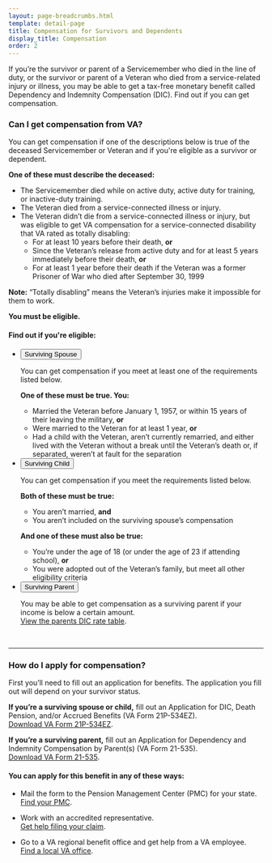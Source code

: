 ```yaml
---
layout: page-breadcrumbs.html
template: detail-page
title: Compensation for Survivors and Dependents
display_title: Compensation
order: 2
---
```


<div class="va-introtext">

If you’re the survivor or parent of a Servicemember who died in the line of duty, or the survivor or parent of a Veteran who died from a service-related injury or illness, you may be able to get a tax-free monetary benefit called Dependency and Indemnity Compensation (DIC). Find out if you can get compensation. 

</div>

<div class="feature" markdown="0">

### Can I get compensation from VA?

You can get compensation if one of the descriptions below is true of the deceased Servicemember or Veteran and if you're eligible as a survivor or dependent.

**One of these must describe the deceased:**
- The Servicemember died while on active duty, active duty for training, or inactive-duty training.
- The Veteran died from a service-connected illness or injury.
- The Veteran didn’t die from a service-connected illness or injury, but was eligible to get VA compensation for a service-connected disability that VA rated as totally disabling: 
  - For at least 10 years before their death, **or**
  - Since the Veteran’s release from active duty and for at least 5 years immediately before their death, **or**
  - For at least 1 year before their death if the Veteran was a former Prisoner of War who died after September 30, 1999

**Note:** “Totally disabling” means the Veteran’s injuries make it impossible for them to work.

**You must be eligible.**

</div>

#### Find out if you're eligible:

<div class="usa-accordion">
<ul class="usa-unstyled-list">
<li>
<button class="usa-button-unstyled usa-accordion-button" aria-controls="VA-burials-survivor-spouse">Surviving Spouse</button>
<div id="VA-burials-survivor-spouse" class="usa-accordion-content">

You can get compensation if you meet at least one of the requirements listed below.

**One of these must be true. You:**
- Married the Veteran before January 1, 1957, or within 15 years of their leaving the military, **or**
- Were married to the Veteran for at least 1 year, **or**
- Had a child with the Veteran, aren’t currently remarried, and either lived with the Veteran without a break until the Veteran’s death or, if separated, weren’t at fault for the separation

</div>
</li>
<li>
<button class="usa-button-unstyled usa-accordion-button" aria-controls="VA-burials-survivor-child">Surviving Child</button>
<div id="VA-burials-survivor-child" class="usa-accordion-content">

You can get compensation if you meet the requirements listed below.

**Both of these must be true:**
- You aren’t married, **and**
- You aren’t included on the surviving spouse’s compensation

**And one of these must also be true:**
- You’re under the age of 18 (or under the age of 23 if attending school), **or**
- You were adopted out of the Veteran’s family, but meet all other eligibility criteria

</li>
<li>
<button class="usa-button-unstyled usa-accordion-button" aria-controls="VA-burials-survivor-parent">Surviving Parent</button>
<div id="VA-burials-survivor-parent" class="usa-accordion-content">

You may be able to get compensation as a surviving parent if your income is below a certain amount. <br>
[View the parents DIC rate table](https://benefits.va.gov/Pension/current_rates_Parents_DIC_pen.asp).

   </div>
  </div>
  </li>
 </ul>

<br>

-------------------------------------

### How do I apply for compensation?

First you’ll need to fill out an application for benefits. The application you fill out will depend on your survivor status.

**If you’re a surviving spouse or child,** fill out an Application for DIC, Death Pension, and/or Accrued Benefits (VA Form 21P-534EZ). <br>
[Download VA Form 21P-534EZ](https://www.vba.va.gov/pubs/forms/VBA-21P-534EZ-ARE.pdf). 

**If you’re a surviving parent,** fill out an Application for Dependency and Indemnity Compensation by Parent(s) (VA Form 21-535). <br>
[Download VA Form 21-535](https://www.vba.va.gov/pubs/forms/VBA-21P-535-ARE.pdf).

#### You can apply for this benefit in any of these ways:

- Mail the form to the Pension Management Center (PMC) for your state. <br>
[Find your PMC](/pension/pension-management-center/).

- Work with an accredited representative. <br>
[Get help filing your claim](/disability-benefits/apply/help/index.html).

- Go to a VA regional benefit office and get help from a VA employee. <br>
[Find a local VA office](/facilities/).


<script type="text/javascript" src="/js/vendor/uswds.min.js"></script>
